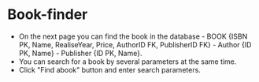 # Book-finder

- On the next page you can find the book in the database - BOOK {ISBN PK, Name, RealiseYear, Price, AuthorID FK, PublisherID FK} - Author {ID PK, Name} - Publisher {ID PK, Name}.
- You can search for a book by several parameters at the same time.
- Click "Find abook" button and enter search parameters.
